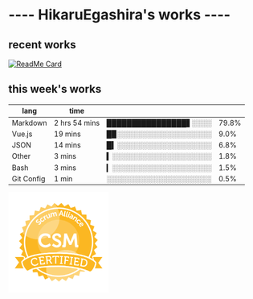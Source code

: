 # ---- HikaruEgashira's works ----

## recent works

[![ReadMe Card](https://github-readme-stats.vercel.app/api/pin/?username=twin-te&repo=twinte-front)](https://github.com/twin-te/twinte-front)

## this week's works

| lang        | time           |                       |        |
| ----------- | -------------- | --------------------- | ------ |
| Markdown    | 2 hrs 54 mins  | ████████████████▋░░░░ |  79.8% |
| Vue.js      | 19 mins        | █▉░░░░░░░░░░░░░░░░░░░ |   9.0% |
| JSON        | 14 mins        | █▍░░░░░░░░░░░░░░░░░░░ |   6.8% |
| Other       | 3 mins         | ▍░░░░░░░░░░░░░░░░░░░░ |   1.8% |
| Bash        | 3 mins         | ▎░░░░░░░░░░░░░░░░░░░░ |   1.5% |
| Git Config  | 1 min          | ░░░░░░░░░░░░░░░░░░░░░ |   0.5% |

<img src="./image/seal-csm.png" alt="" data-canonical-src="./image/seal-csm.png" width="200" height="200" />
